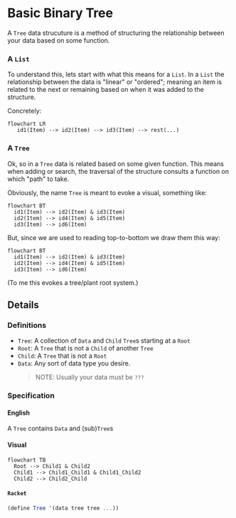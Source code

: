 # Basic Binary Tree

A `Tree` data strucuture is a method of structuring the relationship between
your data based on some function.

### A `List`
To understand this, lets start with what this means for a `List`. In a `List` the relationship between the data is "linear" or "ordered"; meaning an item is related to the next or remaining based on when it was added to the structure.

Concretely:

```mermaid
flowchart LR
   id1(Item) --> id2(Item) --> id3(Item) --> rest(...)
```

### A `Tree`

Ok, so in a `Tree` data is related based on some given function. This means when adding or search, the traversal of the structure consults a function on which "path" to take.

Obviously, the name `Tree` is meant to evoke a visual, something like:

```mermaid
flowchart BT
  id1(Item) --> id2(Item) & id3(Item)
  id2(Item) --> id4(Item) & id5(Item)
  id3(Item) --> id6(Item)
```

But, since we are used to reading top-to-bottom we draw them this way:

```mermaid
flowchart BT
  id1(Item) --> id2(Item) & id3(Item)
  id2(Item) --> id4(Item) & id5(Item)
  id3(Item) --> id6(Item)
```

(To me this evokes a tree/plant root system.)

## Details

### Definitions

* `Tree`: A collection of `Data` and `Child` `Tree`s starting at a `Root`
* `Root`: A `Tree` that is not a `Child` of another `Tree`
* `Child`: A `Tree` that is not a `Root`
* `Data`: Any sort of data type you desire.
  > NOTE: Usually your data must be `???`

### Specification

#### English

A `Tree` contains `Data` and (sub)`Tree`s

#### Visual

```mermaid
flowchart TB
  Root --> Child1 & Child2
  Child1 --> Child1_Child1 & Child1_Child2
  Child2 --> Child2_Child
```

#### `Racket`

```scheme
(define Tree '(data tree tree ...))
```
